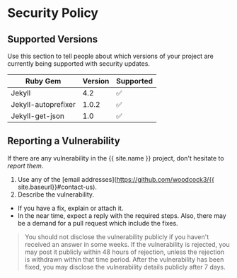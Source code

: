 # Security Policy

## Supported Versions

Use this section to tell people about which versions of your project are
currently being supported with security updates.

| Ruby Gem            | Version | Supported  |
| --------------------| ------- | ---------  |
| Jekyll              | 4.2     | :white_check_mark: |
| Jekyll-autoprefixer | 1.0.2   | :white_check_mark: |
| Jekyll-get-json     | 1.0     | :white_check_mark: |


## Reporting a Vulnerability

If there are any vulnerability in the {{ site.name }} project, don't hesitate to _report them_.

1. Use any of the [email addresses](https://github.com/woodcock3/{{ site.baseurl}}#contact-us).
2. Describe the vulnerability.

- If you have a fix, explain or attach it.
- In the near time, expect a reply with the required steps. Also, there may be a demand for a pull request which include the fixes.

> You should not disclose the vulnerability publicly if you haven't received an answer in some weeks.
> If the vulnerability is rejected, you may post it publicly within 48 hours of rejection, unless the rejection is withdrawn within that time period.
> After the vulnerability has been fixed, you may disclose the vulnerability details publicly after 7 days.
